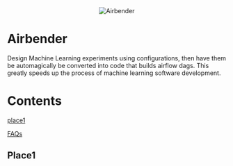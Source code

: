 <div align = "center"><img src="https://i.ibb.co/4FNYYqT/Airbender.png" alt="Airbender"  border="0"></div>

# Airbender
Design Machine Learning experiments using configurations, then have them be automagically be converted into code that builds airflow dags. This greatly speeds up the process of machine learning software development.

# Contents
[place1](#place1)

[FAQs](#faq)


<a name = "place1"></a>
## Place1
